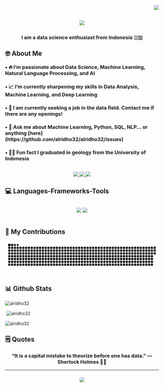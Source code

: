 <img align="right" src="https://visitor-badge.laobi.icu/badge?page_id=alridho32.alridho32&left_color=red&right_color=green" />

<h1 align="center">
    <img src="https://readme-typing-svg.herokuapp.com/?font=Fredericka+the+Great&color=DC143C&size=50&center=true&vCenter=true&width=1000&height=70&duration=5000&lines=Hi+There!+👋;+My+Name+is+Alridho;+Nice+to+Meet+You!;" />
</h1>

<h3 align="center">I am a data science enthusiast from Indonesia 🇮🇩</h3>

<h2 align="left">🤓 About Me</h2>
<div align="left">

<h3 align="left">• 🔥 I’m passionate about Data Science, Machine Learning, Natural Language Processing, and AI</h3>

<h3 align="left">• 📈 I’m currently sharpening my skills in Data Analysis, Machine Learning, and Deep Learning</h3>

<h3 align="left">• 💼 I am currently seeking a job in the data field. Contact me if there are any openings!</h3>

<h3 align="left">• 💬 Ask me about Machine Learning, Python, SQL, NLP... or anything [here](https://github.com/alridho32/alridho32/issues)</h3>

<h3 align="left">• 👨‍🎓 Fun fact I graduated in geology from the University of Indonesia</h3>

 </div>
 <br>
<div align="center"> 
  <a href="mailto:alridhowork@gmail.com">
    <img src="https://img.shields.io/badge/Gmail-333333?style=for-the-badge&logo=gmail&logoColor=red" />
  </a>
  <a href="https://www.linkedin.com/in/alridho32/" target="_blank">
    <img src="https://img.shields.io/badge/LinkedIn-0077B5?style=for-the-badge&logo=linkedin&logoColor=white" target="_blank" />
  </a>
  <a href="https://public.tableau.com/app/profile/achmed.alridho.zulkarnaen/vizzes" target="_blank">
     <img src="https://img.shields.io/badge/Tableau-E97627?style=for-the-badge&logo=Tableau&logoColor=white" target="_blank" /> <!-- sqlite, safari, google-chrome are other good icon options -->
  </a>
</div>

<h2 align="left">💻 Languages-Frameworks-Tools</h2>
<br/>
<div align="center">
    <img src="https://skillicons.dev/icons?i=vscode,github,git,docker" />
    <img src="https://skillicons.dev/icons?i=python,mongodb,postgres,sklearn,selenium,tensorflow" /><br>
</div>

<br/>

<div align="left">
  <h2>🐍 My Contributions</h2>
  <img alt="snake eating my contributions" src="https://raw.githubusercontent.com/alridho32/alridho32/output/github-contribution-grid-snake.svg" />
  
  <br/>

<h2 align="left">📊 Github Stats</h2>
<p>
  <img align="center" src="https://github-readme-stats.vercel.app/api/top-langs?username=alridho32&show_icons=true&locale=en&layout=compact&theme=radical" alt="alridho32" />
</p>
<p>
  &nbsp;<img align="center" src="https://github-readme-stats.vercel.app/api?username=alridho32&show_icons=true&locale=en&theme=radical" alt="alridho32" />
</p>
<p>
  <img align="center" src="https://github-readme-streak-stats.herokuapp.com/?user=alridho32&theme=radical" alt="alridho32" />
</p>

<h2 align="left">🗒️ Quotes</h2>
<h3 align="center">“It is a capital mistake to theorize before one has data.” — Sherlock Holmes 🕵🏻</h3>

<hr>
<h3 align="center">
    <img src="https://readme-typing-svg.herokuapp.com/?font=Fredericka+the+Great&color=DC143C&size=50&center=true&vCenter=true&width=1000&height=70&duration=5000&lines=Thanks+for+visiting!+👊;+Contact+me+on+Linkedin+anytime!;+See+Ya!;" />
</h3>
